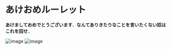 # あけおめルーレット
**あけましておめでとうございます．なんてありきたりなことを言いたくない奴はこれを回せ．**

![image](https://user-images.githubusercontent.com/42578480/210150951-7571a180-c62a-4694-82e0-a33fb774bfb1.png)
![image](https://user-images.githubusercontent.com/42578480/210150955-82e9e6dd-e9bd-4ae8-822f-fbea3d320460.png)
